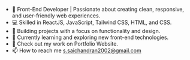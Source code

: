 - 🌟 Front-End Developer | Passionate about creating clean, responsive, and user-friendly web experiences.
- 💻 Skilled in ReactJS, JavaScript, Tailwind CSS, HTML, and CSS.
- 🎨 Building projects with a focus on functionality and design.
- 🚀 Currently learning and exploring new front-end technologies.
- 📌 Check out my work on Portfolio Website.
- 📫 How to reach me s.saichandran2002@gmail.com

<!---
SaichandranS28/SaichandranS28 is a ✨ special ✨ repository because its `README.md` (this file) appears on your GitHub profile.
You can click the Preview link to take a look at your changes.
--->
